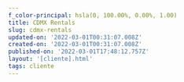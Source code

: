 ```yaml
---
f_color-principal: hsla(0, 100.00%, 0.00%, 1.00)
title: CDMX Rentals
slug: cdmx-rentals
updated-on: '2022-03-01T00:31:07.008Z'
created-on: '2022-03-01T00:31:07.008Z'
published-on: '2022-03-01T17:48:12.757Z'
layout: '[cliente].html'
tags: cliente
---
```



